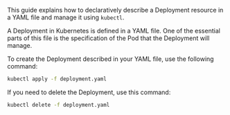 This guide explains how to declaratively describe a Deployment resource in a YAML file and manage it using `kubectl`.


A Deployment in Kubernetes is defined in a YAML file. One of the essential parts of this file is the specification of the Pod that the Deployment will manage.



To create the Deployment described in your YAML file, use the following command:

```sh
kubectl apply -f deployment.yaml
```


If you need to delete the Deployment, use this command:

```sh
kubectl delete -f deployment.yaml
```
